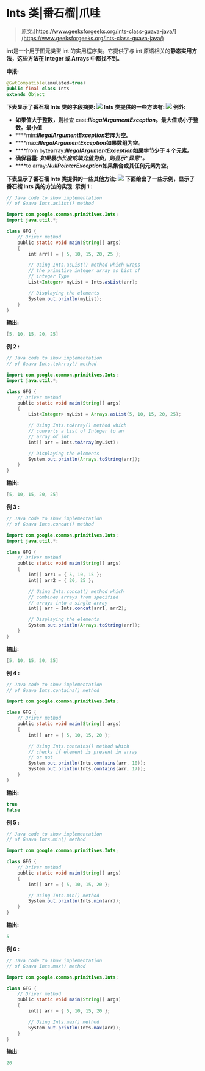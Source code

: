 # Ints 类|番石榴|爪哇

> 原文:[https://www.geeksforgeeks.org/ints-class-guava-java/](https://www.geeksforgeeks.org/ints-class-guava-java/)

**int**是一个用于图元类型 int 的实用程序类。它提供了与 int 原语相关的**静态实用方法，这些方法在 Integer 或 Arrays 中都找不到。**

****申报:****

```java
@GwtCompatible(emulated=true)
public final class Ints
extends Object 
```

**下表显示了番石榴 Ints 类的字段摘要:
![](img/6cb3041314dae2baaa2b81fd7f5d5254.png)
Ints 类提供的一些方法有:
![](img/907b04a03bb93f7db25906bc8a0407ef.png)
**例外:****

*   **如果值大于整数，则**检查 cast:***IllegalArgumentException*。最大值或小于整数。最小值**
*   ****min:***IllegalArgumentException*若阵为空。**
*   ****max:***IllegalArgumentException*如果数组为空。**
*   ****from bytearray:***IllegalArgumentException*如果字节少于 4 个元素。**
*   ****确保容量:** *如果最小长度或填充值为负，则显示“异常”。***
*   ****to array:***NullPointerException*如果集合或其任何元素为空。**

**下表显示了番石榴 Ints 类提供的一些其他方法:
![](img/cd14405ead573a9b51f08664e8860021.png)
下面给出了一些示例，显示了番石榴 Ints 类的方法的实现:
**示例 1 :****

```java
// Java code to show implementation
// of Guava Ints.asList() method

import com.google.common.primitives.Ints;
import java.util.*;

class GFG {
    // Driver method
    public static void main(String[] args)
    {
        int arr[] = { 5, 10, 15, 20, 25 };

        // Using Ints.asList() method which wraps
        // the primitive integer array as List of
        // integer Type
        List<Integer> myList = Ints.asList(arr);

        // Displaying the elements
        System.out.println(myList);
    }
}
```

**输出:**

```java
[5, 10, 15, 20, 25] 
```

****例 2 :****

```java
// Java code to show implementation
// of Guava Ints.toArray() method

import com.google.common.primitives.Ints;
import java.util.*;

class GFG {
    // Driver method
    public static void main(String[] args)
    {
        List<Integer> myList = Arrays.asList(5, 10, 15, 20, 25);

        // Using Ints.toArray() method which
        // converts a List of Integer to an
        // array of int
        int[] arr = Ints.toArray(myList);

        // Displaying the elements
        System.out.println(Arrays.toString(arr));
    }
}
```

**输出:**

```java
[5, 10, 15, 20, 25] 
```

****例 3 :****

```java
// Java code to show implementation
// of Guava Ints.concat() method

import com.google.common.primitives.Ints;
import java.util.*;

class GFG {
    // Driver method
    public static void main(String[] args)
    {
        int[] arr1 = { 5, 10, 15 };
        int[] arr2 = { 20, 25 };

        // Using Ints.concat() method which
        // combines arrays from specified
        // arrays into a single array
        int[] arr = Ints.concat(arr1, arr2);

        // Displaying the elements
        System.out.println(Arrays.toString(arr));
    }
}
```

**输出:**

```java
[5, 10, 15, 20, 25] 
```

****例 4 :****

```java
// Java code to show implementation
// of Guava Ints.contains() method

import com.google.common.primitives.Ints;

class GFG {
    // Driver method
    public static void main(String[] args)
    {
        int[] arr = { 5, 10, 15, 20 };

        // Using Ints.contains() method which
        // checks if element is present in array
        // or not
        System.out.println(Ints.contains(arr, 10));
        System.out.println(Ints.contains(arr, 17));
    }
}
```

**输出:**

```java
true
false 
```

****例 5 :****

```java
// Java code to show implementation
// of Guava Ints.min() method

import com.google.common.primitives.Ints;

class GFG {
    // Driver method
    public static void main(String[] args)
    {
        int[] arr = { 5, 10, 15, 20 };

        // Using Ints.min() method
        System.out.println(Ints.min(arr));
    }
}
```

**输出:**

```java
5 
```

****例 6 :****

```java
// Java code to show implementation
// of Guava Ints.max() method

import com.google.common.primitives.Ints;

class GFG {
    // Driver method
    public static void main(String[] args)
    {
        int[] arr = { 5, 10, 15, 20 };

        // Using Ints.max() method
        System.out.println(Ints.max(arr));
    }
}
```

**输出:**

```java
20 
```
